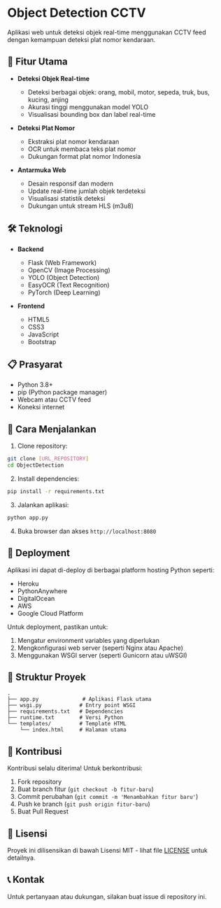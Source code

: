 # Object Detection CCTV

Aplikasi web untuk deteksi objek real-time menggunakan CCTV feed dengan kemampuan deteksi plat nomor kendaraan.

## 🚀 Fitur Utama

- **Deteksi Objek Real-time**
  - Deteksi berbagai objek: orang, mobil, motor, sepeda, truk, bus, kucing, anjing
  - Akurasi tinggi menggunakan model YOLO
  - Visualisasi bounding box dan label real-time

- **Deteksi Plat Nomor**
  - Ekstraksi plat nomor kendaraan
  - OCR untuk membaca teks plat nomor
  - Dukungan format plat nomor Indonesia

- **Antarmuka Web**
  - Desain responsif dan modern
  - Update real-time jumlah objek terdeteksi
  - Visualisasi statistik deteksi
  - Dukungan untuk stream HLS (m3u8)

## 🛠️ Teknologi

- **Backend**
  - Flask (Web Framework)
  - OpenCV (Image Processing)
  - YOLO (Object Detection)
  - EasyOCR (Text Recognition)
  - PyTorch (Deep Learning)

- **Frontend**
  - HTML5
  - CSS3
  - JavaScript
  - Bootstrap

## 📋 Prasyarat

- Python 3.8+
- pip (Python package manager)
- Webcam atau CCTV feed
- Koneksi internet

## 🚀 Cara Menjalankan

1. Clone repository:
```bash
git clone [URL_REPOSITORY]
cd ObjectDetection
```

2. Install dependencies:
```bash
pip install -r requirements.txt
```

3. Jalankan aplikasi:
```bash
python app.py
```

4. Buka browser dan akses `http://localhost:8080`

## 🚀 Deployment

Aplikasi ini dapat di-deploy di berbagai platform hosting Python seperti:
- Heroku
- PythonAnywhere
- DigitalOcean
- AWS
- Google Cloud Platform

Untuk deployment, pastikan untuk:
1. Mengatur environment variables yang diperlukan
2. Mengkonfigurasi web server (seperti Nginx atau Apache)
3. Menggunakan WSGI server (seperti Gunicorn atau uWSGI)

## 📁 Struktur Proyek

```
.
├── app.py              # Aplikasi Flask utama
├── wsgi.py            # Entry point WSGI
├── requirements.txt   # Dependencies
├── runtime.txt        # Versi Python
└── templates/         # Template HTML
    └── index.html     # Halaman utama
```

## 🤝 Kontribusi

Kontribusi selalu diterima! Untuk berkontribusi:

1. Fork repository
2. Buat branch fitur (`git checkout -b fitur-baru`)
3. Commit perubahan (`git commit -m 'Menambahkan fitur baru'`)
4. Push ke branch (`git push origin fitur-baru`)
5. Buat Pull Request

## 📝 Lisensi

Proyek ini dilisensikan di bawah Lisensi MIT - lihat file [LICENSE](LICENSE) untuk detailnya.

## 📞 Kontak

Untuk pertanyaan atau dukungan, silakan buat issue di repository ini. 